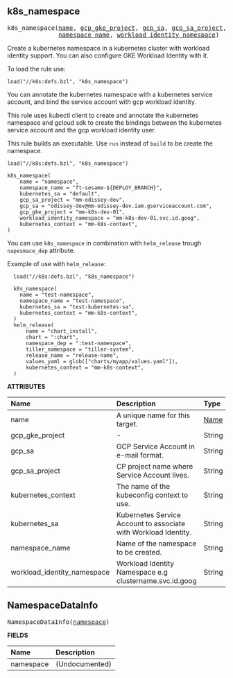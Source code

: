 <!-- Generated with Stardoc: http://skydoc.bazel.build -->



<a id="k8s_namespace"></a>

## k8s_namespace

<pre>
k8s_namespace(<a href="#k8s_namespace-name">name</a>, <a href="#k8s_namespace-gcp_gke_project">gcp_gke_project</a>, <a href="#k8s_namespace-gcp_sa">gcp_sa</a>, <a href="#k8s_namespace-gcp_sa_project">gcp_sa_project</a>, <a href="#k8s_namespace-kubernetes_context">kubernetes_context</a>, <a href="#k8s_namespace-kubernetes_sa">kubernetes_sa</a>,
              <a href="#k8s_namespace-namespace_name">namespace_name</a>, <a href="#k8s_namespace-workload_identity_namespace">workload_identity_namespace</a>)
</pre>

Create a kubernetes namespace in a kubernetes cluster with workload identity support. You can also configure GKE Workload Identity with it.

  To load the rule use:
  ```starlark
  load("//k8s:defs.bzl", "k8s_namespace")
  ```

  You can annotate the kubernetes namespace with a kubernetes service account, and bind the service account with
  gcp workload identity.

  This rule uses kubectl client to create and annotate the kubernetes namespace and gcloud sdk to create the bindings
  between the kubernetes service account and the gcp workload identity user.

  This rule builds an executable. Use `run` instead of `build` to be create the namespace.

  ```starlark
  load("//k8s:defs.bzl", "k8s_namespace")

  k8s_namespace(
      name = "namespace",
      namespace_name = "ft-sesame-${DEPLOY_BRANCH}",
      kubernetes_sa = "default",
      gcp_sa_project = "mm-odissey-dev",
      gcp_sa = "odissey-dev@mm-odissey-dev.iam.gserviceaccount.com",
      gcp_gke_project = "mm-k8s-dev-01",
      workload_identity_namespace = "mm-k8s-dev-01.svc.id.goog",
      kubernetes_context = "mm-k8s-context",
  )
  ```

You can use `k8s_namespace` in combination with `helm_release` trough `napesmace_dep` attribute.

Example of use with `helm_release`:

```starlark
  load("//k8s:defs.bzl", "k8s_namespace")

  k8s_namespace(
    name = "test-namespace",
    namespace_name = "test-namespace",
    kubernetes_sa = "test-kubernetes-sa",
    kubernetes_context = "mm-k8s-context",
  )
  helm_release(
      name = "chart_install",
      chart = ":chart",
      namespace_dep = ":test-namespace",
      tiller_namespace = "tiller-system",
      release_name = "release-name",
      values_yaml = glob(["charts/myapp/values.yaml"]),
      kubernetes_context = "mm-k8s-context",
  )
```

**ATTRIBUTES**


| Name  | Description | Type | Mandatory | Default |
| :------------- | :------------- | :------------- | :------------- | :------------- |
| <a id="k8s_namespace-name"></a>name |  A unique name for this target.   | <a href="https://bazel.build/concepts/labels#target-names">Name</a> | required |  |
| <a id="k8s_namespace-gcp_gke_project"></a>gcp_gke_project |  -   | String | optional |  `""`  |
| <a id="k8s_namespace-gcp_sa"></a>gcp_sa |  GCP Service Account in e-mail format.   | String | optional |  `""`  |
| <a id="k8s_namespace-gcp_sa_project"></a>gcp_sa_project |  CP project name where Service Account lives.   | String | optional |  `""`  |
| <a id="k8s_namespace-kubernetes_context"></a>kubernetes_context |   The name of the kubeconfig context to use.    | String | optional |  `""`  |
| <a id="k8s_namespace-kubernetes_sa"></a>kubernetes_sa |  Kubernetes Service Account to associate with Workload Identity.   | String | optional |  `""`  |
| <a id="k8s_namespace-namespace_name"></a>namespace_name |  Name of the namespace to be created.   | String | required |  |
| <a id="k8s_namespace-workload_identity_namespace"></a>workload_identity_namespace |  Workload Identity Namespace e.g clustername.svc.id.goog   | String | optional |  `""`  |


<a id="NamespaceDataInfo"></a>

## NamespaceDataInfo

<pre>
NamespaceDataInfo(<a href="#NamespaceDataInfo-namespace">namespace</a>)
</pre>



**FIELDS**


| Name  | Description |
| :------------- | :------------- |
| <a id="NamespaceDataInfo-namespace"></a>namespace |  (Undocumented)    |


